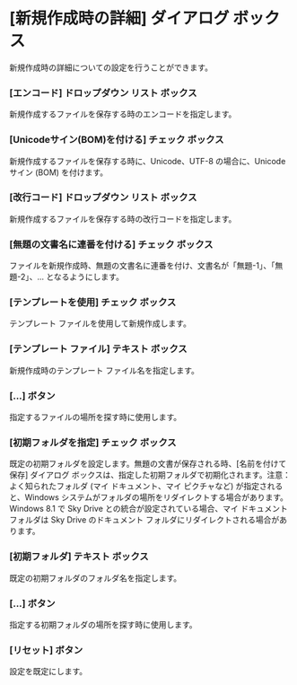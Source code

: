 # \[新規作成時の詳細\] ダイアログ ボックス

新規作成時の詳細についての設定を行うことができます。

### \[エンコード\] ドロップダウン リスト ボックス

新規作成するファイルを保存する時のエンコードを指定します。

### \[Unicodeサイン(BOM)を付ける\] チェック ボックス

新規作成するファイルを保存する時に、Unicode、UTF-8 の場合に、Unicodeサイン (BOM) を付けます。

### \[改行コード\] ドロップダウン リスト ボックス

新規作成するファイルを保存する時の改行コードを指定します。

### \[無題の文書名に連番を付ける\] チェック ボックス

ファイルを新規作成時、無題の文書名に連番を付け、文書名が「無題-1」、「無題-2」、... となるようにします。

### \[テンプレートを使用\] チェック ボックス

テンプレート ファイルを使用して新規作成します。

### \[テンプレート ファイル\] テキスト ボックス

新規作成時のテンプレート ファイル名を指定します。

### \[...\] ボタン

指定するファイルの場所を探す時に使用します。

### \[初期フォルダを指定\] チェック ボックス

既定の初期フォルダを設定します。無題の文書が保存される時、\[名前を付けて保存\] ダイアログ
ボックスは、指定した初期フォルダで初期化されます。注意：よく知られたフォルダ (マイ ドキュメント、マイ ピクチャなど) が指定されると、Windows
システムがフォルダの場所をリダイレクトする場合があります。Windows 8.1 で Sky Drive との統合が設定されている場合、マイ
ドキュメント フォルダは Sky Drive のドキュメント フォルダにリダイレクトされる場合があります。

### \[初期フォルダ\] テキスト ボックス

既定の初期フォルダのフォルダ名を指定します。

### \[...\] ボタン

指定する初期フォルダの場所を探す時に使用します。

### \[リセット\] ボタン

設定を既定にします。

